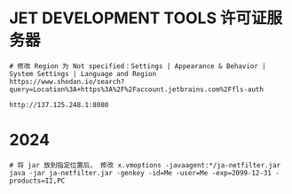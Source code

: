 # JET DEVELOPMENT TOOLS 许可证服务器
```shell
# 修改 Region 为 Not specified：Settings | Appearance & Behavior | System Settings | Language and Region
https://www.shodan.io/search?query=Location%3A+https%3A%2F%2Faccount.jetbrains.com%2Ffls-auth

http://137.125.248.1:8080
```

# 2024
```shell
# 将 jar 放到指定位置后， 修改 x.vmoptions -javaagent:*/ja-netfilter.jar
java -jar ja-netfilter.jar -genkey -id=Me -user=Me -exp=2099-12-31 -products=II,PC
```
